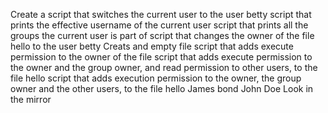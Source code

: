 Create a script that switches the current user to the user betty
script that prints the effective username of the current user
script that prints all the groups the current user is part of
script that changes the owner of the file hello to the user betty
Creats and empty file
script that adds execute permission to the owner of the file
script that adds execute permission to the owner and the group owner, and read permission to other users, to the file hello
script that adds execution permission to the owner, the group owner and the other users, to the file hello
James bond
John Doe
Look in the mirror
